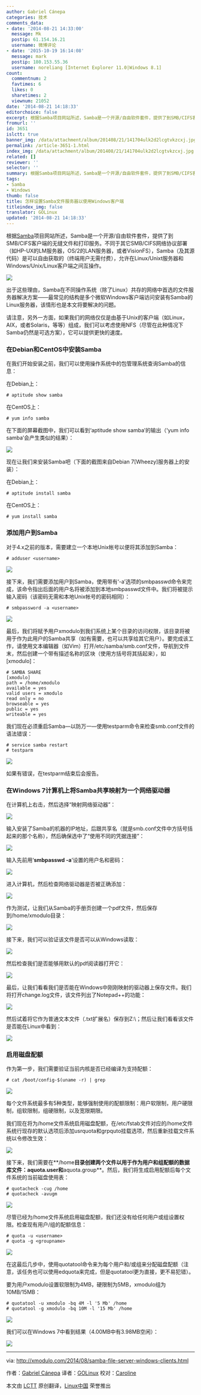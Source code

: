```yaml
---
author: Gabriel Cánepa
categories: 技术
comments_data:
- date: '2014-08-21 14:33:00'
  message: Mk
  postip: 61.154.16.21
  username: 微博评论
- date: '2015-10-19 16:14:08'
  message: mark
  postip: 180.153.55.36
  username: noreliang [Internet Explorer 11.0|Windows 8.1]
count:
  commentnum: 2
  favtimes: 6
  likes: 0
  sharetimes: 2
  viewnum: 21052
date: '2014-08-21 14:18:33'
editorchoice: false
excerpt: 根据Samba项目网站所述，Samba是一个开源/自由软件套件，提供了到SMB/CIFS客户端的无缝文件和打印服务。不同于其它SMB/CIFS网络协议部署（如HP-UX的LM服务器，OS/2的LAN服务器，或者VisionFS），Samba（及其源代码）是可以自由获取的（终端用户无需付费），允许在Linux/Unixt服务器和Windows/Unix/Linux客户端之间互操作。
fromurl: ''
id: 3651
islctt: true
banner_img: /data/attachment/album/201408/21/141704ulk2d2lcgtvkzcxj.jpg
permalink: /article-3651-1.html
index_img: /data/attachment/album/201408/21/141704ulk2d2lcgtvkzcxj.jpg.thumb.jpg
related: []
reviewer: ''
selector: ''
summary: 根据Samba项目网站所述，Samba是一个开源/自由软件套件，提供了到SMB/CIFS客户端的无缝文件和打印服务。不同于其它SMB/CIFS网络协议部署（如HP-UX的LM服务器，OS/2的LAN服务器，或者VisionFS），Samba（及其源代码）是可以自由获取的（终端用户无需付费），允许在Linux/Unixt服务器和Windows/Unix/Linux客户端之间互操作。
tags:
- Samba
- Windows
thumb: false
title: 怎样设置Samba文件服务器以使用Windows客户端
titleindex_img: false
translator: GOLinux
updated: '2014-08-21 14:18:33'
---
```


根据[Samba](http://www.samba.org/)项目网站所述，Samba是一个开源/自由软件套件，提供了到SMB/CIFS客户端的无缝文件和打印服务。不同于其它SMB/CIFS网络协议部署（如HP-UX的LM服务器，OS/2的LAN服务器，或者VisionFS），Samba（及其源代码）是可以自由获取的（终端用户无需付费），允许在Linux/Unixt服务器和Windows/Unix/Linux客户端之间互操作。


![](/data/attachment/album/201408/21/141704ulk2d2lcgtvkzcxj.jpg)


出于这些理由，Samba在不同操作系统（除了Linux）共存的网络中首选的文件服务器解决方案——最常见的结构是多个微软Windows客户端访问安装有Samba的Linux服务器，该情形也是本文将要解决的问题。


请注意，另外一方面，如果我们的网络仅仅是由基于Unix的客户端（如Linux，AIX，或者Solaris，等等）组成，我们可以考虑使用NFS（尽管在此种情况下Samba仍然是可选方案），它可以提供更快的速度。


### 在Debian和CentOS中安装Samba


在我们开始安装之前，我们可以使用操作系统中的包管理系统查询Samba的信息：


在Debian上：



```
# aptitude show samba

```

在CentOS上：



```
# yum info samba

```

在下面的屏幕截图中，我们可以看到‘aptitude show samba’的输出（‘yum info samba’会产生类似的结果）：


[![](https://camo.githubusercontent.com/4e259c1f85b1c7465b94bec644f9ea06d16b99db/68747470733a2f2f6661726d342e737461746963666c69636b722e636f6d2f333836382f31343833373939333234345f306661353235656233355f7a2e6a7067)](https://camo.githubusercontent.com/4e259c1f85b1c7465b94bec644f9ea06d16b99db/68747470733a2f2f6661726d342e737461746963666c69636b722e636f6d2f333836382f31343833373939333234345f306661353235656233355f7a2e6a7067)


现在让我们来安装Samba吧（下面的截图来自Debian 7[Wheezy]服务器上的安装）：


在Debian上：



```
# aptitude install samba

```

在CentOS上：



```
# yum install samba

```

### 添加用户到Samba


对于4.x之前的版本，需要建立一个本地Unix帐号以便将其添加到Samba：



```
# adduser <username> 

```

[![](https://camo.githubusercontent.com/17e04887e02caecfdae0d114acfc3aa2df1c54fd/68747470733a2f2f6661726d362e737461746963666c69636b722e636f6d2f353537342f31343833373236363138315f666564363862646466325f6f2e706e67)](https://camo.githubusercontent.com/17e04887e02caecfdae0d114acfc3aa2df1c54fd/68747470733a2f2f6661726d362e737461746963666c69636b722e636f6d2f353537342f31343833373236363138315f666564363862646466325f6f2e706e67)


接下来，我们需要添加用户到Samba，使用带有‘-a’选项的smbpasswd命令来完成，该命令指出后面的用户名将被添加到本地smbpasswd文件中。我们将被提示输入密码（该密码无需和本地Unix帐号的密码相同）：



```
# smbpassword -a <username> 

```

[![](https://camo.githubusercontent.com/e8c2eefaa18e39223afdf3f617e4c69b9a8d85ca/68747470733a2f2f6661726d362e737461746963666c69636b722e636f6d2f353535352f31343635333731313039395f353738663836313363612e6a7067)](https://camo.githubusercontent.com/e8c2eefaa18e39223afdf3f617e4c69b9a8d85ca/68747470733a2f2f6661726d362e737461746963666c69636b722e636f6d2f353535352f31343635333731313039395f353738663836313363612e6a7067)


最后，我们将赋予用户xmodulo到我们系统上某个目录的访问权限，该目录将被用于作为此用户的Samba共享（如有需要，也可以共享给其它用户）。要完成该工作，请使用文本编辑器（如Vim）打开/etc/samba/smb.conf文件，导航到文件末，然后创建一个带有描述名称的区块（使用方括号将其括起来），如[xmodulo]：



```
# SAMBA SHARE
[xmodulo]
path = /home/xmodulo
available = yes
valid users = xmodulo
read only = no
browseable = yes
public = yes
writeable = yes

```

我们现在必须重启Samba—以防万一—使用testparm命令来检查smb.conf文件的语法错误：



```
# service samba restart
# testparm 

```

[![](https://camo.githubusercontent.com/eadd0a7b8371b92c273b82cc6331c694adfec00c/68747470733a2f2f6661726d362e737461746963666c69636b722e636f6d2f353538392f31343635333635353339305f626563623466343938315f7a2e6a7067)](https://camo.githubusercontent.com/eadd0a7b8371b92c273b82cc6331c694adfec00c/68747470733a2f2f6661726d362e737461746963666c69636b722e636f6d2f353538392f31343635333635353339305f626563623466343938315f7a2e6a7067)


如果有错误，在testparm结束后会报告。


### 在Windows 7计算机上将Samba共享映射为一个网络驱动器


在计算机上右击，然后选择“映射网络驱动器”：


[![](https://camo.githubusercontent.com/1a7396f10bb45788f17693671c2f54a9e124289c/68747470733a2f2f6661726d362e737461746963666c69636b722e636f6d2f353537312f31343833373939333135345f393831623733656139322e6a7067)](https://camo.githubusercontent.com/1a7396f10bb45788f17693671c2f54a9e124289c/68747470733a2f2f6661726d362e737461746963666c69636b722e636f6d2f353537312f31343833373939333135345f393831623733656139322e6a7067)


输入安装了Samba的机器的IP地址，后跟共享名（就是smb.conf文件中方括号括起来的那个名称），然后确保选中了“使用不同的凭据连接”：


[![](https://camo.githubusercontent.com/6bc308f7248109fff5bac2b751506fa537149765/68747470733a2f2f6661726d342e737461746963666c69636b722e636f6d2f333838312f31343833393939373137325f643637656339383933335f6f2e706e67)](https://camo.githubusercontent.com/6bc308f7248109fff5bac2b751506fa537149765/68747470733a2f2f6661726d342e737461746963666c69636b722e636f6d2f333838312f31343833393939373137325f643637656339383933335f6f2e706e67)


输入先前用‘**smbpasswd -a**’设置的用户名和密码：


[![](https://camo.githubusercontent.com/230be973bb546169b360b015192c1cb13331369e/68747470733a2f2f6661726d362e737461746963666c69636b722e636f6d2f353536332f31343635333731313032395f646466656135336264365f6f2e706e67)](https://camo.githubusercontent.com/230be973bb546169b360b015192c1cb13331369e/68747470733a2f2f6661726d362e737461746963666c69636b722e636f6d2f353536332f31343635333731313032395f646466656135336264365f6f2e706e67)


进入计算机，然后检查网络驱动器是否被正确添加：


[![](https://camo.githubusercontent.com/6bde1fcf5e8f1ba06d8edebb865f32b4c580a47f/68747470733a2f2f6661726d362e737461746963666c69636b722e636f6d2f353538342f31343833373939333132345f633636343732383033395f6f2e706e67)](https://camo.githubusercontent.com/6bde1fcf5e8f1ba06d8edebb865f32b4c580a47f/68747470733a2f2f6661726d362e737461746963666c69636b722e636f6d2f353538342f31343833373939333132345f633636343732383033395f6f2e706e67)


作为测试，让我们从Samba的手册页创建一个pdf文件，然后保存到/home/xmodulo目录：


[![](https://camo.githubusercontent.com/0a098b21326bc6365f0ea434f446ae76376e50d6/68747470733a2f2f6661726d362e737461746963666c69636b722e636f6d2f353539332f31343836303231393732335f653833383066306430665f6f2e706e67)](https://camo.githubusercontent.com/0a098b21326bc6365f0ea434f446ae76376e50d6/68747470733a2f2f6661726d362e737461746963666c69636b722e636f6d2f353539332f31343836303231393732335f653833383066306430665f6f2e706e67)


接下来，我们可以验证该文件是否可以从Windows读取：


[![](https://camo.githubusercontent.com/8d38472d1a5104e28dba3442a23fb5f9751d290e/68747470733a2f2f6661726d342e737461746963666c69636b722e636f6d2f333836392f31343831373338363639365f373461313264666463645f6f2e706e67)](https://camo.githubusercontent.com/8d38472d1a5104e28dba3442a23fb5f9751d290e/68747470733a2f2f6661726d342e737461746963666c69636b722e636f6d2f333836392f31343831373338363639365f373461313264666463645f6f2e706e67)


然后检查我们是否能够用默认的pdf阅读器打开它：


[![](https://camo.githubusercontent.com/007dcf697a0ee4a2755e20550d3b541f943e88db/68747470733a2f2f6661726d362e737461746963666c69636b722e636f6d2f353538342f31343635333635353335305f386132343362313439335f7a2e6a7067)](https://camo.githubusercontent.com/007dcf697a0ee4a2755e20550d3b541f943e88db/68747470733a2f2f6661726d362e737461746963666c69636b722e636f6d2f353538342f31343635333635353335305f386132343362313439335f7a2e6a7067)


最后，让我们看看我们是否能在Windows中刚刚映射的驱动器上保存文件。我们将打开change.log文件，该文件列出了Notepad++的功能：


[![](https://camo.githubusercontent.com/52169af0f6a32d6ff0030f8756c092e18ae92136/68747470733a2f2f6661726d362e737461746963666c69636b722e636f6d2f353536352f31343831373338363637365f313863316437626336305f6f2e706e67)](https://camo.githubusercontent.com/52169af0f6a32d6ff0030f8756c092e18ae92136/68747470733a2f2f6661726d362e737461746963666c69636b722e636f6d2f353536352f31343831373338363637365f313863316437626336305f6f2e706e67)


然后试着将它作为普通文本文件（.txt扩展名）保存到Z:\；然后让我们看看该文件是否能在Linux中看到：


[![](https://camo.githubusercontent.com/20ce5a9b7137fb30f93b479fa93f4d5547d24d47/68747470733a2f2f6661726d342e737461746963666c69636b722e636f6d2f333834312f31343831373338363635365f666230396139356136355f6f2e706e67)](https://camo.githubusercontent.com/20ce5a9b7137fb30f93b479fa93f4d5547d24d47/68747470733a2f2f6661726d342e737461746963666c69636b722e636f6d2f333834312f31343831373338363635365f666230396139356136355f6f2e706e67)


### 启用磁盘配额


作为第一步，我们需要验证当前内核是否已经编译为支持配额：



```
# cat /boot/config-$(uname -r) | grep 

```

[![](https://camo.githubusercontent.com/277bb8985cd49586a8b1e6790a4931c4f9e8dbc7/68747470733a2f2f6661726d342e737461746963666c69636b722e636f6d2f333836372f31343833373939333035345f303831646339623064635f7a2e6a7067)](https://camo.githubusercontent.com/277bb8985cd49586a8b1e6790a4931c4f9e8dbc7/68747470733a2f2f6661726d342e737461746963666c69636b722e636f6d2f333836372f31343833373939333035345f303831646339623064635f7a2e6a7067)


每个文件系统最多有5种类型，能够强制使用的配额限制：用户软限制，用户硬限制，组软限制，组硬限制，以及宽限期限。


我们现在将为/home文件系统启用磁盘配额，在/etc/fstab文件对应的/home文件系统行现存的默认选项后添加usrquota和grpquto挂载选项，然后重新挂载文件系统以令修改生效：


[![](https://camo.githubusercontent.com/47dbc7484c82214b55da7edabb02b21b4e6fd4b2/68747470733a2f2f6661726d362e737461746963666c69636b722e636f6d2f353536312f31343635333830363036375f623862306463323333335f7a2e6a7067)](https://camo.githubusercontent.com/47dbc7484c82214b55da7edabb02b21b4e6fd4b2/68747470733a2f2f6661726d362e737461746963666c69636b722e636f6d2f353536312f31343635333830363036375f623862306463323333335f7a2e6a7067)


接下来，我们需要在**/home**目录创建两个文件以用于作为用户和组配额的数据库文件：**aquota.user**和**aquota.group**。然后，我们将生成启用配额后每个文件系统的当前磁盘使用表：



```
# quotacheck -cug /home
# quotacheck -avugm 

```

[![](https://camo.githubusercontent.com/36ce6e3b6f2573e96a88afc639a23501a64735b2/68747470733a2f2f6661726d362e737461746963666c69636b722e636f6d2f353538342f31343833373236353937315f363534653866336263305f6f2e706e67)](https://camo.githubusercontent.com/36ce6e3b6f2573e96a88afc639a23501a64735b2/68747470733a2f2f6661726d362e737461746963666c69636b722e636f6d2f353538342f31343833373236353937315f363534653866336263305f6f2e706e67)


尽管已经为/home文件系统启用磁盘配额，我们还没有给任何用户或组设置权限。检查现有用户/组的配额信息：



```
# quota -u <username>
# quota -g <groupname> 

```

[![](https://camo.githubusercontent.com/3f2ea264b3b3d92da3c23a8619441ef290985aa6/68747470733a2f2f6661726d362e737461746963666c69636b722e636f6d2f353538322f31343635333733353834385f386465383864363963345f6f2e706e67)](https://camo.githubusercontent.com/3f2ea264b3b3d92da3c23a8619441ef290985aa6/68747470733a2f2f6661726d362e737461746963666c69636b722e636f6d2f353538322f31343635333733353834385f386465383864363963345f6f2e706e67)


在这最后几步中，使用quotatool命令来为每个用户和/或组来分配磁盘配额（注意，该任务也可以使用edquota来完成，但是quotatool更为直接，更不易犯错）。


要为用户xmodulo设置软限制为4MB，硬限制为5MB，xmodulo组为10MB/15MB：



```
# quotatool -u xmodulo -bq 4M -l '5 Mb' /home
# quotatool -g xmodulo -bq 10M -l '15 Mb' /home 

```

[![](https://camo.githubusercontent.com/3a83240f44647884116f9b23d2354853c92bbccf/68747470733a2f2f6661726d342e737461746963666c69636b722e636f6d2f333838382f31343635333830363033375f353433386235303334655f7a2e6a7067)](https://camo.githubusercontent.com/3a83240f44647884116f9b23d2354853c92bbccf/68747470733a2f2f6661726d342e737461746963666c69636b722e636f6d2f333838382f31343635333830363033375f353433386235303334655f7a2e6a7067)


我们可以在Windows 7中看到结果（4.00MB中有3.98MB空闲）：


[![](https://camo.githubusercontent.com/05a3e1f949adee7651829a4a310c14cb6577882c/68747470733a2f2f6661726d342e737461746963666c69636b722e636f6d2f333931392f31343635333830353936375f633262313535313836395f6f2e706e67)](https://camo.githubusercontent.com/05a3e1f949adee7651829a4a310c14cb6577882c/68747470733a2f2f6661726d342e737461746963666c69636b722e636f6d2f333931392f31343635333830353936375f633262313535313836395f6f2e706e67)




---


via: <http://xmodulo.com/2014/08/samba-file-server-windows-clients.html>


作者：[Gabriel Cánepa](http://xmodulo.com/author/gabriel) 译者：[GOLinux](https://github.com/GOLinux) 校对：[Caroline](https://github.com/carolinewuyan)


本文由 [LCTT](https://github.com/LCTT/TranslateProject) 原创翻译，[Linux中国](http://linux.cn/) 荣誉推出